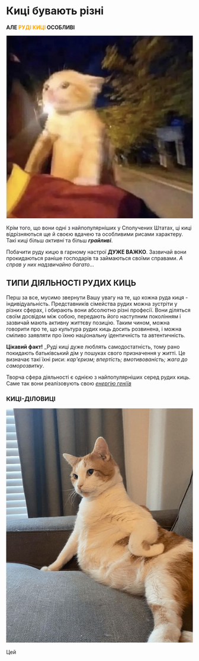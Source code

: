 # Киці бувають різні
**АЛЕ <span style="color: orange;">РУДІ КИЦІ</span> ОСОБЛИВІ**


![img](1.png)

Крім того, що вони одні з найпопулярніших у Сполучених Штатах, ці киці відрізняються ще й своєю вдачею та особливими рисами характеру. Такі киці більш _активні_ та більш **_грайливі_**. 

Побачити руду кицю в гарному настрої **ДУЖЕ ВАЖКО**. Зазвичай вони прокидаються раніше господарів та займаються своїми справами. _А справ у них надзвичайно багато..._

## ТИПИ ДІЯЛЬНОСТІ РУДИХ КИЦЬ

Перш за все, мусимо звернути Вашу увагу на те, що кожна руда киця - індивідуальність. Представників сімейства рудих можна зустріти у різних сферах, і обирають вони абсолютно різні професії. Вони діляться своїм досвідом між собою, передають його наступним поколінням і зазвичай мають активну життєву позицію. Таким чином, можна говорити про те, що культура рудих киць досить розвинена, і можна сміливо заявляти про їхню національну ідентичність та автентичність. 

**Цікавий факт!** _Руді киці дуже люблять самодостатність, тому рано покидають батьківський дім у пошуках свого призначення у житті. Це визначає такі їхні риси: _кар'єризм; впертість; вмотивованість; жага до саморозвитку_.

Творча сфера діяльності є однією з найпопулярніших серед рудих киць. Саме так вони реалізовують свою _[енергію геніїв]([url](https://uk.wikiquote.org/wiki/%D0%93%D0%B5%D0%BD%D1%96%D0%B9)https://uk.wikiquote.org/wiki/%D0%93%D0%B5%D0%BD%D1%96%D0%B9)_

### КИЦІ-ДІЛОВИЦІ
![img](киця-діловиця.jpg)

Цей

